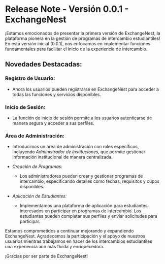# Release Note - Versión 0.0.1 - ExchangeNest

¡Estamos emocionados de presentar la primera versión de ExchangeNest, la plataforma pionera en la gestión de programas de intercambio estudiantiles! En esta versión inicial (0.0.1), nos enfocamos en implementar funciones fundamentales para facilitar el inicio de la experiencia de intercambio.

## Novedades Destacadas:

### Registro de Usuario:
- Ahora los usuarios pueden registrarse en ExchangeNest para acceder a todas las funciones y servicios disponibles.

### Inicio de Sesión:
- La función de inicio de sesión permite a los usuarios autenticarse de manera segura y acceder a sus perfiles.

### Área de Administración:
- Introducimos un área de administración con roles específicos, incluyendo *Administrador de Instituciones*, que permite gestionar información institucional de manera centralizada.

- *Creación de Programas:*
  - Los administradores pueden crear y gestionar programas de intercambio, especificando detalles como fechas, requisitos y cupos disponibles.

- *Aplicación de Estudiantes:*
  - Implementamos una plataforma de aplicación para estudiantes interesados en participar en programas de intercambio. Los estudiantes pueden completar sus perfiles y enviar solicitudes para participar.

Estamos comprometidos a continuar mejorando y expandiendo ExchangeNest. Agradecemos la participación y el apoyo de nuestros usuarios mientras trabajamos en hacer de los intercambios estudiantiles una experiencia aún más fluida y enriquecedora.

¡Gracias por ser parte de ExchangeNest!